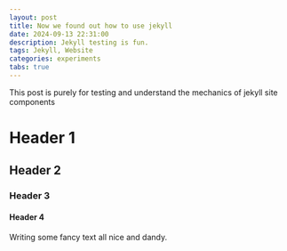 ```yaml
---
layout: post
title: Now we found out how to use jekyll
date: 2024-09-13 22:31:00
description: Jekyll testing is fun.
tags: Jekyll, Website
categories: experiments
tabs: true
---
```


This post is purely for testing and understand the mechanics of jekyll site components

# Header 1
## Header 2
### Header 3
#### Header 4

Writing some fancy text all nice and dandy.